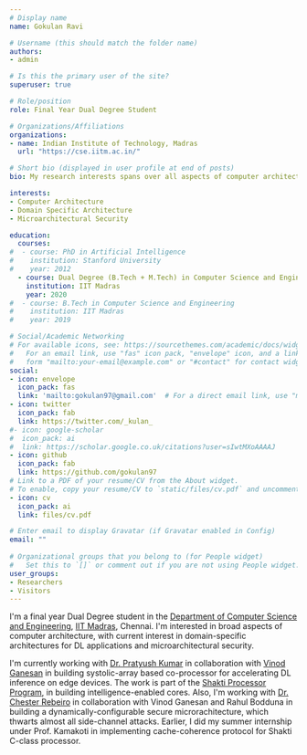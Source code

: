 ```yaml
---
# Display name
name: Gokulan Ravi

# Username (this should match the folder name)
authors:
- admin

# Is this the primary user of the site?
superuser: true

# Role/position
role: Final Year Dual Degree Student

# Organizations/Affiliations
organizations:
- name: Indian Institute of Technology, Madras
  url: "https://cse.iitm.ac.in/"

# Short bio (displayed in user profile at end of posts)
bio: My research interests spans over all aspects of computer architecture, with current focus on microarchitectural security and accelerators for Deep Learning.

interests:
- Computer Architecture
- Domain Specific Architecture
- Microarchitectural Security

education:
  courses:
#  - course: PhD in Artificial Intelligence
#    institution: Stanford University
#    year: 2012
  - course: Dual Degree (B.Tech + M.Tech) in Computer Science and Engineering
    institution: IIT Madras
    year: 2020
#  - course: B.Tech in Computer Science and Engineering
#    institution: IIT Madras
#    year: 2019

# Social/Academic Networking
# For available icons, see: https://sourcethemes.com/academic/docs/widgets/#icons
#   For an email link, use "fas" icon pack, "envelope" icon, and a link in the
#   form "mailto:your-email@example.com" or "#contact" for contact widget.
social:
- icon: envelope
  icon_pack: fas
  link: 'mailto:gokulan97@gmail.com'  # For a direct email link, use "mailto:test@example.org".
- icon: twitter
  icon_pack: fab
  link: https://twitter.com/_kulan_
#- icon: google-scholar
#  icon_pack: ai
#  link: https://scholar.google.co.uk/citations?user=sIwtMXoAAAAJ
- icon: github
  icon_pack: fab
  link: https://github.com/gokulan97
# Link to a PDF of your resume/CV from the About widget.
# To enable, copy your resume/CV to `static/files/cv.pdf` and uncomment the lines below.  
- icon: cv
  icon_pack: ai
  link: files/cv.pdf

# Enter email to display Gravatar (if Gravatar enabled in Config)
email: ""
  
# Organizational groups that you belong to (for People widget)
#   Set this to `[]` or comment out if you are not using People widget.  
user_groups:
- Researchers
- Visitors
---
```


I'm a final year Dual Degree student in the [Department of Computer Science and Engineering](https://www.cse.iitm.ac.in/), [IIT Madras](https://www.iitm.ac.in), Chennai. I'm interested in broad aspects of computer architecture, with current interest in domain-specific architectures for DL applications and microarchitectural security.

I'm currently working with [Dr. Pratyush Kumar](http://www.cse.iitm.ac.in/~pratyush) in collaboration with [Vinod Ganesan](https://vinod1993.github.io/webpage) in building systolic-array based co-processor for accelerating DL inference on edge devices. The work is part of the [Shakti Processor Program](http://shakti.org.in), in building intelligence-enabled cores. Also, I'm working with [Dr. Chester Rebeiro](http://www.cse.iitm.ac.in/~chester) in collaboration with Vinod Ganesan and Rahul Bodduna in building a dynamically-configurable secure microrachitecture, which thwarts almost all side-channel attacks. Earlier, I did my summer internship under Prof. Kamakoti in implementing cache-coherence protocol for Shakti C-class processor.